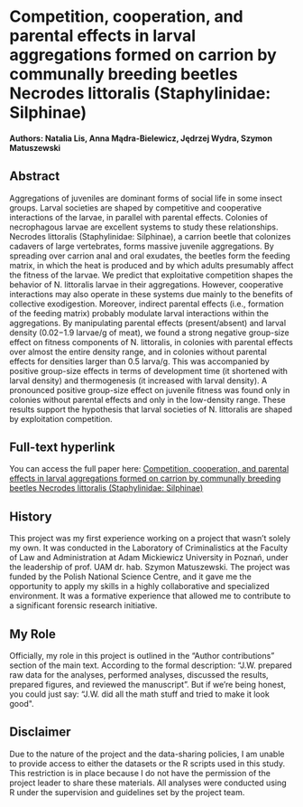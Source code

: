 # Competition, cooperation, and parental effects in larval aggregations formed on carrion by communally breeding beetles Necrodes littoralis (Staphylinidae: Silphinae)

#### Authors: Natalia Lis, Anna Mądra-Bielewicz, Jędrzej Wydra, Szymon Matuszewski

## Abstract
Aggregations of juveniles are dominant forms of social life in some insect groups. Larval societies are shaped by competitive and cooperative interactions of the larvae, in parallel with parental effects. Colonies of necrophagous larvae are excellent systems to study these relationships. Necrodes littoralis (Staphylinidae: Silphinae), a carrion beetle that colonizes cadavers of large vertebrates, forms massive juvenile aggregations. By spreading over carrion anal and oral exudates, the beetles form the feeding matrix, in which the heat is produced and by which adults presumably affect the fitness of the larvae. We predict that exploitative competition shapes the behavior of N. littoralis larvae in their aggregations. However, cooperative interactions may also operate in these systems due mainly to the benefits of collective exodigestion. Moreover, indirect parental effects (i.e., formation of the feeding matrix) probably modulate larval interactions within the aggregations. By manipulating parental effects (present/absent) and larval density (0.02−1.9 larvae/g of meat), we found a strong negative group-size effect on fitness components of N. littoralis, in colonies with parental effects over almost the entire density range, and in colonies without parental effects for densities larger than 0.5 larva/g. This was accompanied by positive group-size effects in terms of development time (it shortened with larval density) and thermogenesis (it increased with larval density). A pronounced positive group-size effect on juvenile fitness was found only in colonies without parental effects and only in the low-density range. These results support the hypothesis that larval societies of N. littoralis are shaped by exploitation competition.

## Full-text hyperlink
You can access the full paper here: [Competition, cooperation, and parental effects in larval aggregations formed on carrion by communally breeding beetles Necrodes littoralis (Staphylinidae: Silphinae)](https://doi.org/10.1111/1744-7917.13353)

## History
This project was my first experience working on a project that wasn’t solely my own. It was conducted in the Laboratory of Criminalistics at the Faculty of Law and Administration at Adam Mickiewicz University in Poznań, under the leadership of prof. UAM dr. hab. Szymon Matuszewski. The project was funded by the Polish National Science Centre, and it gave me the opportunity to apply my skills in a highly collaborative and specialized environment. It was a formative experience that allowed me to contribute to a significant forensic research initiative.

## My Role
Officially, my role in this project is outlined in the “Author contributions” section of the main text. According to the formal description: “J.W. prepared raw data for the analyses, performed analyses, discussed the results, prepared figures, and reviewed the manuscript”. But if we’re being honest, you could just say: “J.W. did all the math stuff and tried to make it look good".

## Disclaimer
Due to the nature of the project and the data-sharing policies, I am unable to provide access to either the datasets or the R scripts used in this study. This restriction is in place because I do not have the permission of the project leader to share these materials. All analyses were conducted using R under the supervision and guidelines set by the project team.
